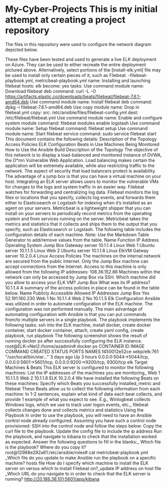 # My-Cyber-Projects This is my initial attempt at creating a project repository
The files in this repository were used to configure the network diagram depicted below.

These files have been tested and used to generate a live ELK deployment on Azure. They can be used to either recreate the entire deployment pictured above. Alternatively, select portions of the [install-elk.yml] file may be used to install only certain pieces of it, such as Filebeat.
-filebeat-playbook.yml, metricbeat-playbook.yml
name: Installing and launching filebeat hosts: elk become: yes tasks:
Use command module
name: Download filebeat deb command: curl -L -O https://artifacts.elastic.co/downloads/beats/filebeat/filebeat-7.6.1-amd64.deb
Use command module
name: Install filebeat deb command: dpkg -i filebeat-7.6.1-amd64.deb
Use copy module
name: Drop in filebeat.yml copy: src: /etc/ansible/files/filebeat-config.yml dest: /etc/filebeat/filebeat.yml
Use command module
name: Enable and configure system module command: filebeat modules enable logstash
Use command module
name: Setup filebeat command: filebeat setup
Use command module
name: Start filebeat service command: sudo service filebeat start
This document contains the following details:
Description of the Topology
Access Policies
ELK Configuration
Beats in Use
Machines Being Monitored
How to Use the Ansible Build
Description of the Topology
The objective of this network is to display a load-balanced and monitored instance of DVWA, the D*mn Vulnerable Web Application.
Load balancing makes certain the application will be extremely available, while also restricting traffic to the network. The aspect of security that load balancers protect is availability.
The advantage of a jump box is that you can have a virtual machine on your host.
Integrating an ELK server allows users to monitor the vulnerable VMs for changes to the logs and system traffic in an easier way. Filebeat watches for forwarding and centralizing log data. Filebeat monitors the log files or locations that you specify, collects log events, and forwards them either to Elasticsearch or Logstash for indexing when it’s installed as an agent on your servers.
Metricbeat is a lightweight shipper that you can install on your servers to periodically record metrics from the operating system and from services running on the server. Metricbeat takes the metrics and statistics that it collects and ships them to the output that you specify, such as Elasticsearch or Logstash.
The following table includes the configuration details of each machine.
 Note: Use the Markdown Table Generator to add/remove values from the table.
Name
Function
IP Address
Operating System
Jump Box
Gateway server
10.1.1.4
Linux
Web 1
Ubuntu server
10.1.1.5
Linux
Web 2
Ubuntu server
10.1.1.6
Linux
ElkVM
Gatway server
10.2.0.4
Linux
Access Policies
The machines on the internal network are secured from the public Internet.
Only the Jump Box machine can accept connections from the Internet. Access to this machine is only allowed from the following IP addresses:
108.36.152.86
Machines within the network can only be accessed by Jump Box via SSH. Which machine did you allow to access your ELK VM? Jump Box What was its IP address? 10.1.1.4
A summary of the access policies in place can be found in the table below.
Name
Publicly Accessible
Allowed IP Addresses
Jump Box
Yes
52.191.160.230
Web 1
No
10.1.1.4
Web 2
No
10.1.1.5
Elk Configuration
Ansible was utilized in order to automate configuration of the ELK machine. The configuration was not performed manually. The main advantage of automating configuration with Ansible is that you can put commands from/to multiple servers in a single playbook.
The playbook implements the following tasks:
ssh into the ELK machine, install docker, create docker container, start docker container, attach, create yaml config, create playbook, run playbook
The following screenshot shows the result of running docker ps after successfully configuring the ELK instance. 
root@ELK-vNet2:/home/azadmin# docker ps CONTAINER ID IMAGE COMMAND CREATED STATUS PORTS NAMES f450012e52ce sebp/elk:761 "/usr/local/bin/star…" 3 days ago Up 3 hours 0.0.0.0:5044->5044/tcp, 0.0.0.0:5601->5601/tcp, 0.0.0.0:9200->9200/tcp, 9300/tcp elk
Target Machines & Beats
This ELK server is configured to monitor the following machines: List the IP addresses of the machines you are monitoring_ Web 1 10.1.1.5 Web 2 10.1.1.6 ELK 10.2.0.4
We have installed the following Beats on these machines: Specify which Beats you successfully installed_metric and filebeat
These Beats allow us to collect the following information from each machine: In 1-2 sentences, explain what kind of data each beat collects, and provide 1 example of what you expect to see. E.g., Winlogbeat collects Windows logs, which we use to track user logon events, etc._ filebeat collects changes done and collects metrics and statistics
Using the Playbook
In order to use the playbook, you will need to have an Ansible control node already configured. Assuming you have such a control node provisioned:
SSH into the control node and follow the steps below:
Copy the curl file to the playbook.
Update the config file to include the ip address
Run the playbook, and navigate to kibana to check that the installation worked as expected.
Answer the following questions to fill in the blanks:_
Which file is the playbook? Where do you copy it? root@12988e292a61:/etc/ansible/roles# cat metricbeat-playbook.yml
_Which file do you update to make Ansible run the playbook on a specific machine? hosts file How do I specify which machine to install the ELK server on versus which to install Filebeat on?_update IP address on host file
_Which URL do you navigate to in order to check that the ELK server is running? http://20.186.38.101:5601/app/kibana
